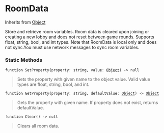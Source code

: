 # RoomData
Inherits from [Object](../objects/Object.md)

Store and retrieve room variables. Room data is cleared upon joining or creating a new lobby and does not reset between game rounds. Supports float, string, bool, and int types.
Note that RoomData is local only and does not sync.You must use network messages to sync room variables.

### Static Methods
<pre class="language-typescript"><code class="lang-typescript">function SetProperty(property: string, value: <a data-footnote-ref href="#user-content-fn-37">Object</a>) -> null</code></pre>
> Sets the property with given name to the object value. Valid value types are float, string, bool, and int.
> 
<pre class="language-typescript"><code class="lang-typescript">function GetProperty(property: string, defaultValue: <a data-footnote-ref href="#user-content-fn-37">Object</a>) -> <a data-footnote-ref href="#user-content-fn-37">Object</a></code></pre>
> Gets the property with given name. If property does not exist, returns defaultValue.
> 
<pre class="language-typescript"><code class="lang-typescript">function Clear() -> null</code></pre>
> Clears all room data.
> 

[^0]: [Camera](../static/Camera.md)
[^1]: [Character](../objects/Character.md)
[^2]: [Collider](../objects/Collider.md)
[^3]: [Collision](../objects/Collision.md)
[^4]: [Color](../objects/Color.md)
[^5]: [Convert](../static/Convert.md)
[^6]: [Cutscene](../static/Cutscene.md)
[^7]: [Dict](../objects/Dict.md)
[^8]: [Game](../static/Game.md)
[^9]: [Human](../objects/Human.md)
[^10]: [Input](../static/Input.md)
[^11]: [Json](../static/Json.md)
[^12]: [LineCastHitResult](../objects/LineCastHitResult.md)
[^13]: [LineRenderer](../objects/LineRenderer.md)
[^14]: [List](../objects/List.md)
[^15]: [Map](../static/Map.md)
[^16]: [MapObject](../objects/MapObject.md)
[^17]: [MapTargetable](../objects/MapTargetable.md)
[^18]: [Math](../static/Math.md)
[^19]: [Network](../static/Network.md)
[^20]: [NetworkView](../objects/NetworkView.md)
[^21]: [PersistentData](../static/PersistentData.md)
[^22]: [Physics](../static/Physics.md)
[^23]: [Player](../objects/Player.md)
[^24]: [Quaternion](../objects/Quaternion.md)
[^25]: [Random](../objects/Random.md)
[^26]: [Range](../objects/Range.md)
[^27]: [RoomData](../static/RoomData.md)
[^28]: [Set](../objects/Set.md)
[^29]: [Shifter](../objects/Shifter.md)
[^30]: [String](../static/String.md)
[^31]: [Time](../static/Time.md)
[^32]: [Titan](../objects/Titan.md)
[^33]: [Transform](../objects/Transform.md)
[^34]: [UI](../static/UI.md)
[^35]: [Vector2](../objects/Vector2.md)
[^36]: [Vector3](../objects/Vector3.md)
[^37]: [Object](../objects/Object.md)
[^38]: [Component](../objects/Component.md)
